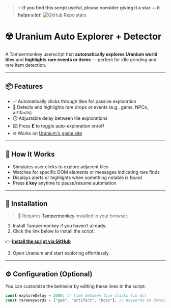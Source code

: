 > ⭐ **If you find this script useful, please consider giving it a star — it helps a lot!** ![GitHub Repo stars](https://img.shields.io/github/stars/Kyaa-A/uranium-autoclicker?style=social)

# ☢️ Uranium Auto Explorer + Detector

A Tampermonkey userscript that **automatically explores Uranium world tiles** and **highlights rare events or items** — perfect for idle grinding and rare item detection.

---

## 📦 Features

- ✅ Automatically clicks through tiles for passive exploration
- 🧭 Detects and highlights rare drops or events (e.g., gems, NPCs, artifacts)
- ⏱️ Adjustable delay between tile explorations
- ⌨️ Press **E** to toggle auto-exploration on/off
- 🌐 Works on [Uranium's game site]()

---

## 🧠 How It Works

- Simulates user clicks to explore adjacent tiles
- Watches for specific DOM elements or messages indicating rare finds
- Displays alerts or highlights when something notable is found
- Press **`E` key** anytime to pause/resume automation

---

## 🚀 Installation

> 🧩 Requires [Tampermonkey](https://www.tampermonkey.net/) installed in your browser.

1. Install Tampermonkey if you haven’t already.
2. Click the link below to install the script:

<p>
  👉 <a href="https://raw.githubusercontent.com/Kyaa-A/uranium-autoclicker/main/uranium-autoclicker.user.js" target="_blank" rel="noopener noreferrer"><strong>Install the script via GitHub</strong></a>
</p>

3. Open Uranium and start exploring effortlessly.

---

## ⚙️ Configuration (Optional)

You can customize the behavior by editing these lines in the script:

```js
const exploreDelay = 2000; // Time between tile clicks (in ms)
const rareKeywords = ["gem", "artifact", "boss"]; // Keywords to detect rare finds
```
